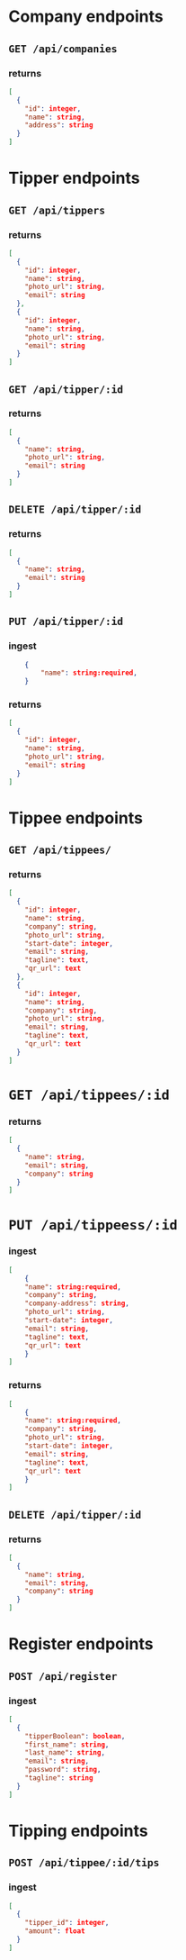 # Company endpoints

## `GET /api/companies`

### returns

```json
[
  {
    "id": integer,
    "name": string,
    "address": string
  }
]
```

# Tipper endpoints

## `GET /api/tippers`

### returns

```json
[
  {
    "id": integer,
    "name": string,
    "photo_url": string,
    "email": string
  },
  {
    "id": integer,
    "name": string,
    "photo_url": string,
    "email": string
  }
]
```

## `GET /api/tipper/:id`

### returns

```json
[
  {
    "name": string,
    "photo_url": string,
    "email": string
  }
]
```

## `DELETE /api/tipper/:id`

### returns

```json
[
  {
    "name": string,
    "email": string
  }
]
```

## `PUT /api/tipper/:id`

### ingest

```json
    {
        "name": string:required,
    }
```

### returns

```json
[
  {
    "id": integer,
    "name": string,
    "photo_url": string,
    "email": string
  }
]
```

# Tippee endpoints

## `GET /api/tippees/`

### returns

```json
[
  {
    "id": integer,
    "name": string,
    "company": string,
    "photo_url": string,
    "start-date": integer,
    "email": string,
    "tagline": text,
    "qr_url": text
  },
  {
    "id": integer,
    "name": string,
    "company": string,
    "photo_url": string,
    "email": string,
    "tagline": text,
    "qr_url": text
  }
]
```

# `GET /api/tippees/:id`

### returns

```json
[
  {
    "name": string,
    "email": string,
    "company": string
  }
]
```

# `PUT /api/tippeess/:id`

### ingest

```json
[
    {
    "name": string:required,
    "company": string,
    "company-address": string,
    "photo_url": string,
    "start-date": integer,
    "email": string,
    "tagline": text,
    "qr_url": text
    }
]
```

### returns

```json
[
    {
    "name": string:required,
    "company": string,
    "photo_url": string,
    "start-date": integer,
    "email": string,
    "tagline": text,
    "qr_url": text
    }
]
```

## `DELETE /api/tipper/:id`

### returns

```json
[
  {
    "name": string,
    "email": string,
    "company": string
  }
]
```

# Register endpoints

## `POST /api/register`

### ingest

```json
[
  {
    "tipperBoolean": boolean,
    "first_name": string,
    "last_name": string,
    "email": string,
    "password": string,
    "tagline": string
  }
]
```

# Tipping endpoints

## `POST /api/tippee/:id/tips`

### ingest

```json
[
  {
    "tipper_id": integer,
    "amount": float
  }
]
```
